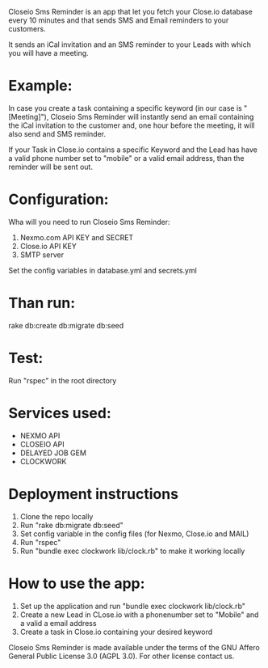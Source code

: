 Closeio Sms Reminder is an app that let you fetch  your Close.io database every 10 minutes and that sends SMS and Email reminders to your customers. 

It sends an iCal invitation and an SMS reminder to your Leads with which you will have a meeting. 

# Example:

In case you create a task containing a specific keyword (in our case is "[Meeting]"),
Closeio Sms Reminder will instantly send an email containing the iCal invitation to the customer and, one hour before the meeting, it will also send and SMS reminder.

If your Task in Close.io contains a specific Keyword and the Lead has have a valid phone number set to "mobile" or a valid email address, than the reminder will be sent out.


# Configuration:

Wha will you need to run Closeio Sms Reminder:

1. Nexmo.com API KEY and SECRET
2. Close.io API KEY
3. SMTP server

Set the config variables in database.yml and secrets.yml

# Than run:

rake db:create db:migrate db:seed

# Test:

Run "rspec" in the root directory

# Services used:

- NEXMO API
- CLOSEIO API
- DELAYED JOB GEM
- CLOCKWORK

# Deployment instructions

1. Clone the repo locally
2. Run "rake db:migrate db:seed"
3. Set config variable in the config files (for Nexmo, Close.io and MAIL)
4. Run "rspec"
5. Run "bundle exec clockwork lib/clock.rb" to make it working locally


# How to use the app:

1. Set up the application and run "bundle exec clockwork lib/clock.rb"
2. Create a new Lead in CLose.io with a phonenumber set to "Mobile" and a valid a email address
3. Create a task in Close.io containing your desired keyword


Closeio Sms Reminder is made available under the terms of the GNU Affero General Public License 3.0 (AGPL 3.0). For other license contact us.
